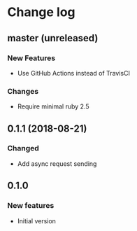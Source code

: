 # Change log

## master (unreleased)

### New Features

* Use GitHub Actions instead of TravisCI

### Changes

* Require minimal ruby 2.5

## 0.1.1 (2018-08-21)

### Changed

* Add async request sending

## 0.1.0

### New features

* Initial version
